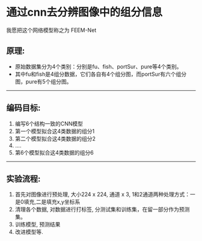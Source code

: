 # 通过cnn去分辨图像中的组分信息

我愿把这个网络模型称之为 FEEM-Net

## 原理:
- 原始数据集分为4个类别：分别是fu、fish、portSur、pure等4个类别。
- 其中fu和fish是4组分数据，它们各自有4个组分图，而portSur有六个组分图，pure有5个组分图。

***

## 编码目标:
1. 编写6个结构一致的CNN模型
2. 第一个模型拟合这4类数据的组分1
3. 第二个模型拟合这4类数据的组分2
4. ....
5. 第6个模型拟合这4类数据的组分6

***

## 实验流程:
1. 首先对图像进行预处理, 大小224 x 224, 通道 x 3, 1和2通道两种处理方式：一是0填充,二是填充x,y坐标系
2. 清理各个数据, 对数据进行打标签, 分测试集和训练集，在留一部分作为预测集。
3. 训练模型, 预测结果
4. 改进模型等.